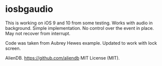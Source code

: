 # iosbgaudio

This is working on iOS 9 and 10 from some testing. Works with audio in background.
Simple implementation.  No control over the event in place.  May not recover from interrupt.


Code was taken from Aubrey Hewes example. 
Updated to work with lock screen.

AlienDB. https://github.com/aliendb
MIT License (MIT).
